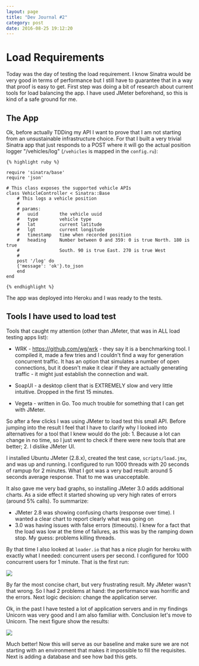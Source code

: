 ```yaml
---
layout: page
title: "Dev Journal #2"
category: post
date: 2016-08-25 19:12:20
---
```


# Load Requirements

Today was the day of testing the load requirement. I know Sinatra would be very
good in terms of performance but I still have to guarantee that in a way that
proof is easy to get. First step was doing a bit of research about current
tools for load balancing the app. I have used JMeter beforehand, so this is
kind of a safe ground for me.

## The App

Ok, before actually TDDing my API I want to prove that I am not starting from
an unsustainable infrastructure choice. For that I built a very trivial Sinatra
app that just responds to a POST where it will go the actual position logger 
"/vehicles/log" (`/vehicles` is mapped in the `config.ru`):

	{% highlight ruby %}

	require 'sinatra/base'
	require 'json'

	# This class exposes the supported vehicle APIs
	class VehicleController < Sinatra::Base
	    # This logs a vehicle position
	    #
	    # params:
	    #   uuid        the vehicle uuid
	    #   type        vehicle type
	    #   lat         current latitude
	    #   lgt         current longitude
	    #   timestamp   time when recorded position
	    #   heading     Number between 0 and 359: 0 is true North. 180 is true
	    #               South. 90 is true East. 270 is true West
	    #
	    post '/log' do
		{'message': 'ok'}.to_json
	    end
	end

	{% endhighlight %}

The app was deployed into Heroku and I was ready to the tests.


## Tools I have used to load test

Tools that caught my attention (other than JMeter, that was in ALL load testing apps list):

- WRK - https://github.com/wg/wrk - they say it is a benchmarking tool. I
compiled it, made a few tries and I couldn't find a way for generation
concurrent traffic. It has an option that simulates a number of open
connections, but it doesn't make it clear if they are actually generating
traffic - it might just establish the connection and wait.

- SoapUI - a desktop client that is EXTREMELY slow and very little intuitive.
Dropped in the first 15 minutes.

- Vegeta - written in Go. Too much trouble for something that I can get with
JMeter.

So after a few clicks I was using JMeter to load test this small API. Before
jumping into the result I feel that I have to clarify why I looked into
alternatives for a tool that I knew would do the job: 1. Because a lot can
change in no time, so I just went to check if there were new tools that are
better; 2. I dislike JMeter UI.

I installed Ubuntu JMeter (2.8.x), created the test case, `scripts/load.jmx`,
and was up and running. I configured to run 1000 threads with 20 seconds of
rampup for 2 minutes. What I got was a very bad result: around 5 seconds
average response. That to me was unacceptable.

It also gave me very bad graphs, so installing JMeter 3.0 adds additional
charts. As a side effect it started showing up very high rates of errors
(around 5% calls). To summarize:

- JMeter 2.8 was showing confusing charts (response over time). I wanted a
  clear chart to report clearly what was going on
- 3.0 was having issues with false errors (timeouts). I knew for a fact that
  the load was low at the time of failures, as this was by the ramping down
  stop. My guess: problems killing threads.

By that time I also looked at `loader.io` that has a nice plugin for heroku
with exactly what I needed: concurrent users per second. I configured for 1000
concurrent users for 1 minute.
That is the first run:

![](/backend-code-challenge/img/loader_io_first_run.png)

By far the most concise chart, but very frustrating result. My JMeter wasn't
that wrong. So I had 2 problems at hand: the performance was horrific and the
errors. Next logic decision: change the application server.

Ok, in the past I have tested a lot of application servers and in my findings
Unicorn was very good and I am also familiar with. Conclusion let's move to
Unicorn. The next figure show the results:

![](/backend-code-challenge/img/loader_io_run_unicorn.png)

Much better! Now this will serve as our baseline and make sure we are not
starting with an environment that makes it impossible to fill the requisites.
Next is adding a database and see how bad this gets.
